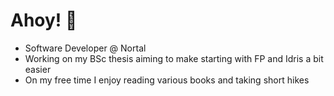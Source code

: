 # Ahoy! 👋

* Software Developer @ Nortal
* Working on my BSc thesis aiming to make starting with FP and Idris a bit easier
* On my free time I enjoy reading various books and taking short hikes
